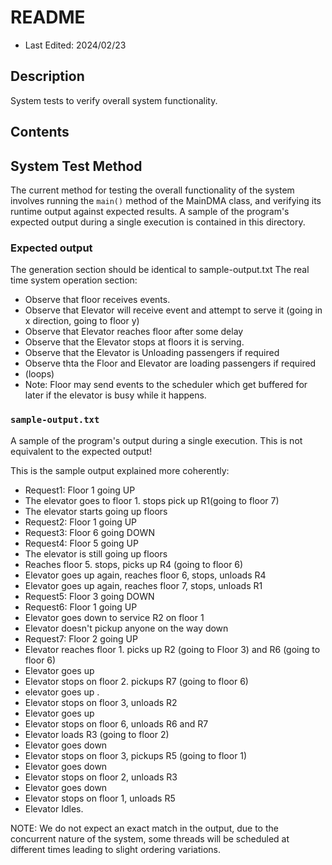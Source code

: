 # README
* Last Edited: 2024/02/23

## Description
System tests to verify overall system functionality.

## Contents

## System Test Method

The current method for testing the overall functionality of the system involves running the `main()` method of the
MainDMA class, and verifying its runtime output against expected results.
A sample of the program's expected output during a single execution is contained in this directory.

### Expected output

The generation section should be identical to sample-output.txt
The real time system operation section:

- Observe that floor receives events.
- Observe that Elevator will receive event and attempt to serve it (going in x direction, going to floor y)
- Observe that Elevator reaches floor after some delay
- Observe that the Elevator stops at floors it is serving.
- Observe that the Elevator is Unloading passengers if required
- Observe thta the Floor and Elevator are loading passengers if required
- (loops)
- Note: Floor may send events to the scheduler which get buffered for later if the elevator is busy while it happens.

### `sample-output.txt`
A sample of the program's output during a single execution. This is not equivalent to the expected output!

This is the sample output explained more coherently:
- Request1: Floor 1 going UP
- The elevator goes to floor 1. stops pick up R1(going to floor 7)
- The elevator starts going up floors
- Request2: Floor 1 going UP
- Request3: Floor 6 going DOWN
- Request4: Floor 5 going UP
- The elevator is still going up floors
- Reaches floor 5. stops, picks up R4 (going to floor 6)
- Elevator goes up again, reaches floor 6, stops, unloads R4
- Elevator goes up again, reaches floor 7, stops, unloads R1
- Request5: Floor 3 going DOWN
- Request6: Floor 1 going UP
- Elevator goes down to service R2 on floor 1
- Elevator doesn't pickup anyone on the way down
- Request7: Floor 2 going UP
- Elevator reaches floor 1. picks up R2 (going to Floor 3) and R6 (going to floor 6)
- Elevator goes up
- Elevator stops on floor 2. pickups R7 (going to floor 6)
- elevator goes up .
- Elevator stops on floor 3, unloads R2
- Elevator goes up
- Elevator stops on floor 6, unloads R6 and R7
- Elevator loads R3 (going to floor 2)
- Elevator goes down
- Elevator stops on floor 3, pickups R5 (going to floor 1)
- Elevator goes down
- Elevator stops on floor 2, unloads R3
- Elevator goes down
- Elevator stops on floor 1, unloads R5
- Elevator Idles.

NOTE: We do not expect an exact match in the output, due to the concurrent nature of the system,
some threads will be scheduled at different times leading to slight ordering variations.
